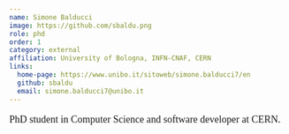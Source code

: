 ```yaml
---
name: Simone Balducci
image: https://github.com/sbaldu.png
role: phd
order: 1
category: external
affiliation: University of Bologna, INFN-CNAF, CERN
links:
  home-page: https://www.unibo.it/sitoweb/simone.balducci7/en
  github: sbaldu
  email: simone.balducci7@unibo.it
---
```


<p style="font-family: 'Georgia', serif; font-size: 18px;">
PhD student in Computer Science and software developer at CERN.
</p>

